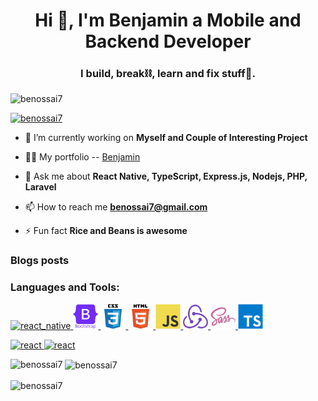 <h1 align="center">Hi 👋, I'm Benjamin a Mobile and Backend Developer</h1>
<h3 align="center">I build, break⛓️, learn and fix stuff🤣.</h3>

<p align="left"> <img src="https://komarev.com/ghpvc/?username=benossai7&label=Profile%20views&color=0e75b6&style=flat" alt="benossai7" /> </p>

<p align="left"> <a href="https://github.com/ryo-ma/github-profile-trophy"><img src="https://github-profile-trophy.vercel.app/?username=benossai7" alt="benossai7" /></a> </p>

- 🔭 I’m currently working on **Myself and Couple of Interesting Project**

- 👨‍💻 My portfolio -- [Benjamin](https://benossai7.vercel.app/)

<!-- - 📝 I regularly write articles on [https://dev.to/benossai7](https://dev.to/benossai7) -->

- 💬 Ask me about **React Native, TypeScript, Express.js, Nodejs, PHP, Laravel**

- 📫 How to reach me **benossai7@gmail.com**

- ⚡ Fun fact **Rice and Beans is awesome**

### Blogs posts

<!-- BLOG-POST-LIST:START -->
<!-- BLOG-POST-LIST:END -->
<!--
<h3 align="left">Connect with me:</h3>
<p align="left">
<a href="https://dev.to/benossai7" target="blank"><img align="center" src="https://raw.githubusercontent.com/rahuldkjain/github-profile-readme-generator/master/src/images/icons/Social/devto.svg" alt="benossai7" height="30" width="40" /></a>
</p> -->

<h3 align="left">Languages and Tools:</h3>

<p > <a href="https://reactnative.dev" target="_blank" rel="noreferrer"> <img src="https://reactnative.dev/img/header_logo.svg" alt="react_native" width="40" height="40"/> </a> <a href="https://getbootstrap.com" target="_blank" rel="noreferrer"> <img src="https://raw.githubusercontent.com/devicons/devicon/master/icons/bootstrap/bootstrap-plain-wordmark.svg" alt="bootstrap" width="40" height="40"/> </a><a href="https://www.w3schools.com/css/" target="_blank" rel="noreferrer"> <img src="https://raw.githubusercontent.com/devicons/devicon/master/icons/css3/css3-original-wordmark.svg" alt="css3" width="40" height="40"/> </a> <a href="https://www.w3.org/html/" target="_blank" rel="noreferrer"> <img src="https://raw.githubusercontent.com/devicons/devicon/master/icons/html5/html5-original-wordmark.svg" alt="html5" width="40" height="40"/> </a> <a href="https://developer.mozilla.org/en-US/docs/Web/JavaScript" target="_blank" rel="noreferrer"> <img src="https://raw.githubusercontent.com/devicons/devicon/master/icons/javascript/javascript-original.svg" alt="javascript" width="40" height="40"/> </a><a href="https://redux.js.org" target="_blank" rel="noreferrer"> <img src="https://raw.githubusercontent.com/devicons/devicon/master/icons/redux/redux-original.svg" alt="redux" width="40" height="40"/> </a><a href="https://sass-lang.com" target="_blank" rel="noreferrer"> <img src="https://raw.githubusercontent.com/devicons/devicon/master/icons/sass/sass-original.svg" alt="sass" width="40" height="40"/> </a><a href="https://www.typescriptlang.org/" target="_blank" rel="noreferrer"> <img src="https://raw.githubusercontent.com/devicons/devicon/master/icons/typescript/typescript-original.svg" alt="typescript" width="40" height="40"/> </a> </p><a href="https://www.php.net" target="_blank" rel="noreferrer"> <img src="https://www.php.net/images/logos/php-logo-white.svg" alt="react" width="40" height="40"/> </a><a href="https://laravel.com/" target="_blank" rel="noreferrer"> <img src="https://raw.githubusercontent.com/laravel/art/d5f5e725c27f877ed032225fe0b00afee9337d0f/legacy/Laravel-l-slant.svg" alt="react" width="40" height="40"/> </a>
</p>

<p><img align="left" src="https://github-readme-stats.vercel.app/api/top-langs?username=benossai7&show_icons=true&locale=en&layout=compact" alt="benossai7" /></p>

<p>&nbsp;<img align="center" src="https://github-readme-stats.vercel.app/api?username=benossai7&show_icons=true&locale=en" alt="benossai7" /></p>

<p><img align="center" src="https://github-readme-streak-stats.herokuapp.com/?user=benossai7&" alt="benossai7" /></p>

<!--
**benossai7/benossai7** is a ✨ _special_ ✨ repository because its `README.md` (this file) appears on your GitHub profile.

Here are some ideas to get you started:

- 🔭 I’m currently working on ...
- 🌱 I’m currently learning ...
- 👯 I’m looking to collaborate on ...
- 🤔 I’m looking for help with ...
- 💬 Ask me about ...
- 📫 How to reach me: ...
- 😄 Pronouns: ...
- ⚡ Fun fact: ...
-->

